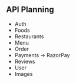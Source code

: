 ## API Planning

- Auth
- Foods
- Restaurants
- Menu
- Order
- Payments -> RazorPay
- Reviews
- User
- Images
